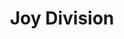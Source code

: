 ---
title: "Joy Division"
summary: "British punk/post-punk/new wave band formed in 1976 in Salford, Greater Manchester. They were incorrectly named on the flyer for their first gig alongside Buzzcocks and Penetration but announced themselves as at the start of their first performance. Throughout 1977 they continued under this name up to the recording of the first EP but changed their name to Joy Division at the start of 1978, before releasing their first 7\" EP \"\". Shortly after the suicide of Ian Curtis on May 18, 1980 – following troubles with grand mal seizures , depression, and other contributing personal factors happening in his life – the band was renamed , following a pact between all four members made long before Curtis's death that should any member leave, the remaining members would change the name of the group. Ian Curtis , Bernard Sumner , Peter \"Hooky\" Hook , and Stephen Morris ."
image: "joy-division.jpg"
apple_music_artist_url: "https://music.apple.com/gb/artist/joy-division/722383"
wikipedia_url: "none"
---